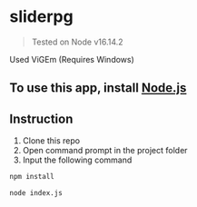 # sliderpg
>Tested on Node v16.14.2 

Used ViGEm (Requires Windows) 


## To use this app, install [Node.js](https://nodejs.org/en/download/)

## Instruction 
 1. Clone this repo
 2. Open command prompt in the project folder
 3. Input the following command
```sh
npm install

node index.js
```
